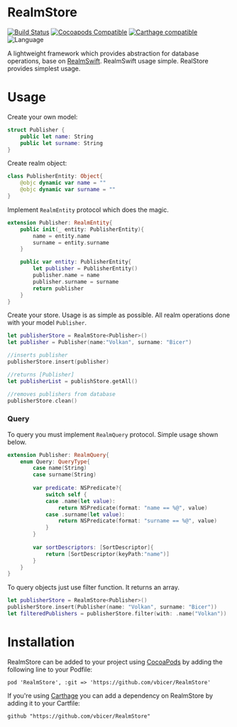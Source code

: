 # RealmStore

[![Build Status](https://travis-ci.org/vbicer/RealmStore.svg?branch=master)](https://travis-ci.org/vbicer/RealmStore)
[![Cocoapods Compatible](https://img.shields.io/cocoapods/v/RealmStore.svg)](https://img.shields.io/cocoapods/v/RealmStore.svg)
[![Carthage compatible](https://img.shields.io/badge/Carthage-compatible-4BC51D.svg?style=flat)](https://github.com/Carthage/Carthage)
![Language](https://img.shields.io/badge/languages-swift-orange.svg)

A lightweight framework which provides abstraction for database operations, base on [RealmSwift](https://github.com/realm/realm-cocoa). RealmSwift usage simple. RealStore provides simplest usage.

# Usage
Create your own model:

```swift
struct Publisher {
    public let name: String
    public let surname: String
}
```

Create realm object:

```swift
class PublisherEntity: Object{
    @objc dynamic var name = ""
    @objc dynamic var surname = ""
}
```

Implement `RealmEntity` protocol which does the magic. 

```swift
extension Publisher: RealmEntity{
    public init(_ entity: PublisherEntity){
        name = entity.name
        surname = entity.surname
    }

    public var entity: PublisherEntity{
        let publisher = PublisherEntity()
        publisher.name = name
        publisher.surname = surname
        return publisher
    }
}
```

Create your store. Usage is as simple as possible. All realm operations done with your model `Publisher`.  

```swift
let publisherStore = RealmStore<Publisher>()
let publisher = Publisher(name:"Volkan", surname: "Bicer")

//inserts publisher
publisherStore.insert(publisher)

//returns [Publisher]
let publisherList = publishStore.getAll()

//removes publishers from database
publisherStore.clean()

```
### Query
To query you must implement `RealmQuery` protocol. Simple usage shown below.
```swift
extension Publisher: RealmQuery{
    enum Query: QueryType{
        case name(String)
        case surname(String)
        
        var predicate: NSPredicate?{
            switch self {
            case .name(let value):
                return NSPredicate(format: "name == %@", value)
            case .surname(let value):
                return NSPredicate(format: "surname == %@", value)
            }
        }
        
        var sortDescriptors: [SortDescriptor]{
            return [SortDescriptor(keyPath:"name")]
        }
    }
}
```
To query objects just use filter function. It returns an array.
```swift
let publisherStore = RealmStore<Publisher>()
publisherStore.insert(Publisher(name: "Volkan", surname: "Bicer"))
let filteredPublishers = publisherStore.filter(with: .name("Volkan"))
```

# Installation
RealmStore can be added to your project using [CocoaPods](https://cocoapods.org/) by adding the following line to your Podfile:
```
pod 'RealmStore', :git => 'https://github.com/vbicer/RealmStore'
```

If you're using [Carthage](https://github.com/Carthage/Carthage) you can add a dependency on RealmStore by adding it to your Cartfile:
```
github "https://github.com/vbicer/RealmStore"
```
